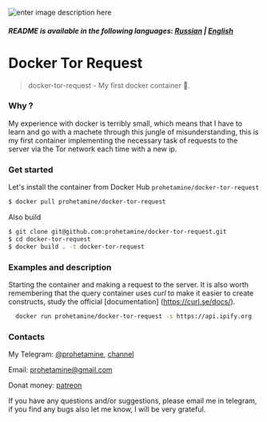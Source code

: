 ![enter image description here](https://github.com/prohetamine/docker-tor-request/blob/main/media/logo.png)

##### README is available in the following languages: [Russian](https://github.com/prohetamine/docker-tor-request/blob/main/README/russian.md) | [English](https://github.com/prohetamine/docker-tor-request/blob/main/README.md)


# <a>Docker Tor Request</a>

> docker-tor-request - My first docker container 🐳.

### Why ?
My experience with docker is terribly small, which means that I have to learn and go with a machete through this jungle of misunderstanding, this is my first container implementing the necessary task of requests to the server via the Tor network each time with a new ip.

### Get started

Let's install the container from Docker Hub ```prohetamine/docker-tor-request```

```sh
$ docker pull prohetamine/docker-tor-request
```

Also build

```sh
$ git clone git@github.com:prohetamine/docker-tor-request.git
$ cd docker-tor-request
$ docker build . -t docker-tor-request
```

### Examples and description

Starting the container and making a request to the server. It is also worth remembering that the query container uses _curl_ to make it easier to create constructs, study the official [documentation] (https://curl.se/docs/).

```sh
  docker run prohetamine/docker-tor-request -s https://api.ipify.org
```

### Contacts

My Telegram: [@prohetamine](https://t.me/prohetamine), [channel](https://t.me/prohetamines)

Email: prohetamine@gmail.com

Donat money: [patreon](https://www.patreon.com/prohetamine)

If you have any questions and/or suggestions, please email me in telegram, if you find any bugs also let me know, I will be very grateful.
